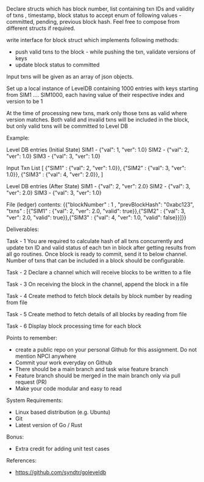 Declare structs which has block number, list containing txn IDs and validity of txns , 
timestamp, block status to accept enum of following values - committed, pending,
previous block hash. Feel free to compose from different structs if required.

 

write interface for block struct which implements following methods:
- push valid txns to the block     - while pushing the txn, validate versions of keys
- update block status to committed

 

Input txns will be given as an array of json objects.

 

Set up a local instance of LevelDB containing 1000 entries with keys starting from SIM1 .... SIM1000, 
each having value of their respective index and version to be 1

 

At the time of processing new txns, mark only those txns as valid where version matches. Both valid and invalid txns will be included in the block, but only valid txns will be committed to Level DB

 

Example:

 

Level DB entries (Initial State)
SIM1 - {"val": 1, "ver": 1.0}
SIM2 - {"val": 2, "ver": 1.0}
SIM3 - {"val": 3, "ver": 1.0}

 

Input Txn List
[
    {"SIM1" : {"val": 2, "ver": 1.0}},
    {"SIM2" : {"val": 3, "ver": 1.0}},
    {"SIM3" : {"val": 4, "ver": 2.0}},
]

 

Level DB entries (After State)
SIM1 - {"val": 2, "ver": 2.0}
SIM2 - {"val": 3, "ver": 2.0}
SIM3 - {"val": 3, "ver": 1.0}

 

File (ledger) contents:
{{"blockNumber" : 1 , "prevBlockHash": "0xabc123", "txns" : [{"SIM1" : {"val": 2, "ver": 2.0, "valid": true}},{"SIM2" : {"val": 3, "ver": 2.0, "valid": true}},{"SIM3" : {"val": 4, "ver": 1.0, "valid": false}}]}}

 

Deliverables:

 

Task - 1 
You are required to calculate hash of all txns concurrently and update txn ID and valid status of each txn in block 
after getting results from all go routines. Once block is ready to commit, send it to below channel. Number of txns that can be included in a block 
should be configurable.

 

Task - 2
Declare a channel which will receive blocks to be written to a file

 

Task - 3
On receiving the block in the channel, append the block in a file

 

Task - 4 
Create method to fetch block details by block number by reading from file

 

Task - 5
Create method to fetch details of all blocks by reading from file

 

Task - 6
Display block processing time for each block

 


Points to remember:
- create a public repo on your personal Github for this assignment. Do not mention NPCI anywhere
- Commit your work everyday on Github
- There should be a main branch and task wise feature branch
- Feature branch should be merged in the main branch only via pull request (PR)
- Make your code modular and easy to read

 

System Requirements:
- Linux based distribution (e.g. Ubuntu)
- Git
- Latest version of Go / Rust

 

Bonus:
- Extra credit for adding unit test cases

 

References:
- https://github.com/syndtr/goleveldb